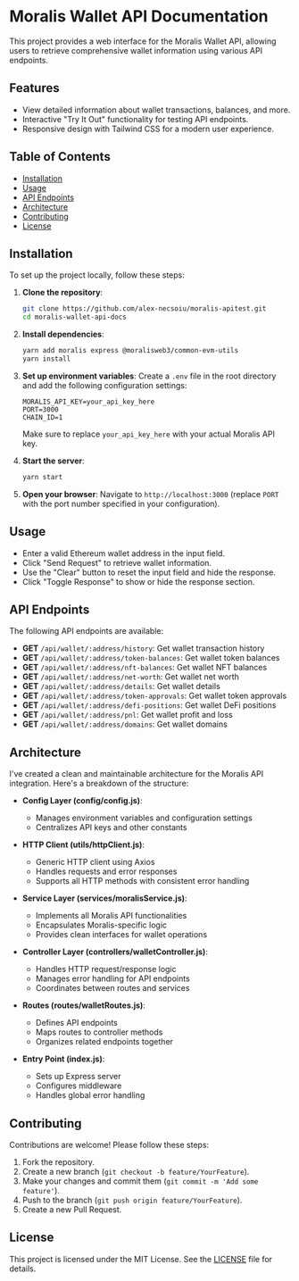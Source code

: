 # Moralis Wallet API Documentation

This project provides a web interface for the Moralis Wallet API, allowing users to retrieve comprehensive wallet information using various API endpoints.

## Features

- View detailed information about wallet transactions, balances, and more.
- Interactive "Try It Out" functionality for testing API endpoints.
- Responsive design with Tailwind CSS for a modern user experience.

## Table of Contents

- [Installation](#installation)
- [Usage](#usage)
- [API Endpoints](#api-endpoints)
- [Architecture](#architecture)
- [Contributing](#contributing)
- [License](#license)

## Installation

To set up the project locally, follow these steps:

1. **Clone the repository**:
   ```bash
   git clone https://github.com/alex-necsoiu/moralis-apitest.git
   cd moralis-wallet-api-docs
   ```

2. **Install dependencies**:
   ```bash
   yarn add moralis express @moralisweb3/common-evm-utils
   yarn install
   ```

3. **Set up environment variables**:
   Create a `.env` file in the root directory and add the following configuration settings:
   ```
   MORALIS_API_KEY=your_api_key_here
   PORT=3000
   CHAIN_ID=1
   ```
   Make sure to replace `your_api_key_here` with your actual Moralis API key.

4. **Start the server**:
   ```bash
   yarn start
   ```

5. **Open your browser**:
   Navigate to `http://localhost:3000` (replace `PORT` with the port number specified in your configuration).

## Usage

- Enter a valid Ethereum wallet address in the input field.
- Click "Send Request" to retrieve wallet information.
- Use the "Clear" button to reset the input field and hide the response.
- Click "Toggle Response" to show or hide the response section.

## API Endpoints

The following API endpoints are available:

- **GET** `/api/wallet/:address/history`: Get wallet transaction history
- **GET** `/api/wallet/:address/token-balances`: Get wallet token balances
- **GET** `/api/wallet/:address/nft-balances`: Get wallet NFT balances
- **GET** `/api/wallet/:address/net-worth`: Get wallet net worth
- **GET** `/api/wallet/:address/details`: Get wallet details
- **GET** `/api/wallet/:address/token-approvals`: Get wallet token approvals
- **GET** `/api/wallet/:address/defi-positions`: Get wallet DeFi positions
- **GET** `/api/wallet/:address/pnl`: Get wallet profit and loss
- **GET** `/api/wallet/:address/domains`: Get wallet domains

## Architecture

I've created a clean and maintainable architecture for the Moralis API integration. Here's a breakdown of the structure:

- **Config Layer (config/config.js)**:
  - Manages environment variables and configuration settings
  - Centralizes API keys and other constants

- **HTTP Client (utils/httpClient.js)**:
  - Generic HTTP client using Axios
  - Handles requests and error responses
  - Supports all HTTP methods with consistent error handling

- **Service Layer (services/moralisService.js)**:
  - Implements all Moralis API functionalities
  - Encapsulates Moralis-specific logic
  - Provides clean interfaces for wallet operations

- **Controller Layer (controllers/walletController.js)**:
  - Handles HTTP request/response logic
  - Manages error handling for API endpoints
  - Coordinates between routes and services

- **Routes (routes/walletRoutes.js)**:
  - Defines API endpoints
  - Maps routes to controller methods
  - Organizes related endpoints together

- **Entry Point (index.js)**:
  - Sets up Express server
  - Configures middleware
  - Handles global error handling

## Contributing

Contributions are welcome! Please follow these steps:

1. Fork the repository.
2. Create a new branch (`git checkout -b feature/YourFeature`).
3. Make your changes and commit them (`git commit -m 'Add some feature'`).
4. Push to the branch (`git push origin feature/YourFeature`).
5. Create a new Pull Request.

## License

This project is licensed under the MIT License. See the [LICENSE](LICENSE) file for details.


